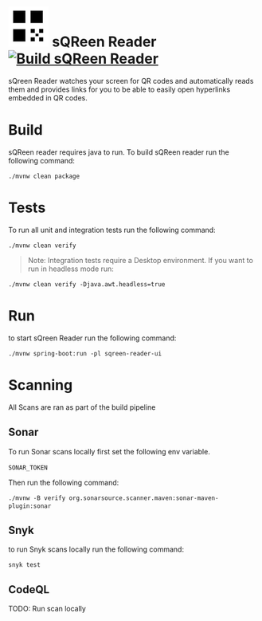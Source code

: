 # ![sQreen Reader Logo](sqreen-reader.png) sQReen Reader [![Build sQReen Reader](https://github.com/sqreen-reader/sqreen-reader/actions/workflows/build.yml/badge.svg)](https://github.com/sqreen-reader/sqreen-reader/actions/workflows/build.yml) 
sQreen Reader watches your screen for QR codes and automatically reads them and provides links for you to be able to easily open hyperlinks embedded in QR codes.

# Build
sQReen reader requires java to run. To build sQReen reader run the following command:

```shell
./mvnw clean package
```

# Tests

To run all unit and integration tests run the following command:

```shell
./mvnw clean verify
```

> Note: Integration tests require a Desktop environment. If you want to run in headless mode
> run:

```shell
./mvnw clean verify -Djava.awt.headless=true
```

# Run

to start sQreen Reader run the following command:

```shell
./mvnw spring-boot:run -pl sqreen-reader-ui
```

# Scanning

All Scans are ran as part of the build pipeline

## Sonar
To run Sonar scans locally first set the following env variable.

`SONAR_TOKEN`

Then run the following command:

```shell
./mvnw -B verify org.sonarsource.scanner.maven:sonar-maven-plugin:sonar
```
## Snyk
to run Snyk scans locally run the following command:

```shell
snyk test
```

## CodeQL
TODO: Run scan locally



